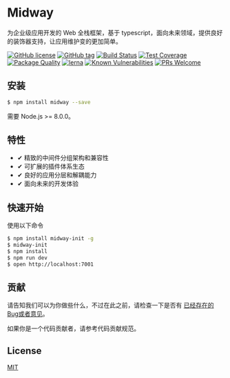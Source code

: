 # Midway

为企业级应用开发的 Web 全栈框架，基于 typescript，面向未来领域，提供良好的装饰器支持，让应用维护变的更加简单。

[![GitHub license](https://img.shields.io/badge/license-MIT-blue.svg)](https://github.com/midwayjs/midway/blob/master/LICENSE)
[![GitHub tag](https://img.shields.io/github/tag/midwayjs/midway.svg)]()
[![Build Status](https://travis-ci.org/midwayjs/midway.svg?branch=develop)](https://travis-ci.org/midwayjs/midway)
[![Test Coverage](https://img.shields.io/codecov/c/github/midwayjs/midway/master.svg)](https://codecov.io/gh/midwayjs/midway/branch/master)
[![Package Quality](http://npm.packagequality.com/shield/midway.svg)](http://packagequality.com/#?package=midway)
[![lerna](https://img.shields.io/badge/maintained%20with-lerna-cc00ff.svg)](https://lernajs.io/)
[![Known Vulnerabilities](https://snyk.io/test/npm/midway/badge.svg)](https://snyk.io/test/npm/midway)
[![PRs Welcome](https://img.shields.io/badge/PRs-welcome-brightgreen.svg)](https://github.com/midwayjs/midway/pulls)


## 安装

```bash
$ npm install midway --save
```
需要 Node.js >= 8.0.0。

## 特性

- ✔︎ 精致的中间件分组架构和兼容性
- ✔︎ 可扩展的插件体系生态
- ✔︎ 良好的应用分层和解耦能力
- ✔︎ 面向未来的开发体验

## 快速开始

使用以下命令

```bash
$ npm install midway-init -g
$ midway-init
$ npm install
$ npm run dev
$ open http://localhost:7001
```

## 贡献


请告知我们可以为你做些什么，不过在此之前，请检查一下是否有 [已经存在的Bug或者意见](http://github.com/midwayjs/midway/issues)。

如果你是一个代码贡献者，请参考代码贡献规范。

## License

[MIT]((http://github.com/midwayjs/midway/blob/master/LICENSE))
